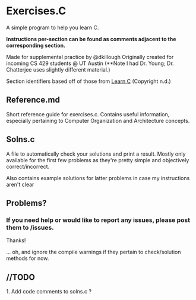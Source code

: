 <h1>Exercises.C</h1>

A simple program to help you learn C.

<b>Instructions per-section can be found as comments adjacent to the corresponding section.</b>

Made for supplemental practice by @dkillough
Originally created for incoming CS 429 students @ UT Austin 
(**Note I had Dr. Young; Dr. Chatterjee uses slightly different material.)

Section identifiers based off of those from [Learn C](https://www.learn-c.org) (Copyright n.d.)

<h2>Reference.md</h1>
Short reference guide for exercises.c. Contains useful information, especially pertaining to Computer Organization and Architecture concepts. 

<h2>Solns.c</h2>
A file to automatically check your solutions and print a result. Mostly only available for the first few problems as they're pretty simple and objectively correct/incorrect. 

Also contains example solutions for latter problems in case my instructions aren't clear

<h2> Problems? </h2>
<h3> If you need help or would like to report any issues, please post them to /issues. </h3>

Thanks!

... oh, and ignore the compile warnings if they pertain to check/solution methods for now.


<h2>//TODO</h2>
   1. Add code comments to solns.c ?